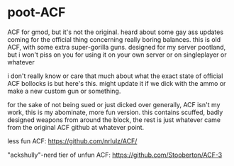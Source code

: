 # poot-ACF

ACF for gmod, but it's not the original. heard about some gay ass updates coming for the official thing concerning really boring balances. this is old ACF, with some extra super-gorilla guns.
designed for my server pootland, but i won't piss on you for using it on your own server or on singleplayer or whatever

i don't really know or care that much about what the exact state of official ACF bollocks is but here's this. might update it if we dick with the ammo or make a new custom gun or something.

for the sake of not being sued or just dicked over generally, ACF isn't my work, this is my abominate, more fun version. this contains scuffed, badly designed weapons from around the block, the rest is just whatever came from the original ACF github at whatever point.

less fun ACF:
https://github.com/nrlulz/ACF/

"ackshully"-nerd tier of unfun ACF:
https://github.com/Stooberton/ACF-3
